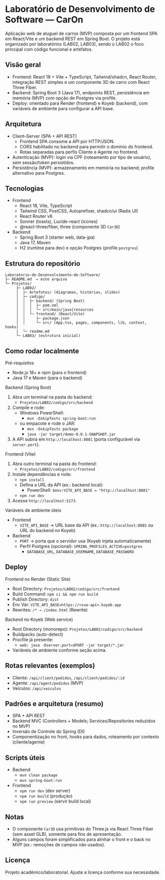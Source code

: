 # Laboratório de Desenvolvimento de Software — CarOn

Aplicação web de aluguel de carros (MVP) composta por um frontend SPA em React/Vite e um backend REST em Spring Boot. O projeto está organizado por laboratórios (LAB02, LAB03), sendo o LAB02 o foco principal com código funcional e artefatos.

## Visão geral

- Frontend: React 18 + Vite + TypeScript, Tailwind/shadcn, React Router, integração REST simples e um componente 3D de carro com React Three Fiber.
- Backend: Spring Boot 3 (Java 17), endpoints REST, persistência em memória (MVP) com opção de Postgres via profile.
- Deploy: orientado para Render (frontend) e Koyeb (backend), com variáveis de ambiente para configurar a API base.

## Arquitetura

- Client–Server (SPA + API REST)
	- Frontend SPA consome a API por HTTP/JSON.
	- CORS habilitado no backend para permitir o domínio do frontend.
	- Rotas separadas para perfis Cliente e Agente no frontend.
- Autenticação (MVP): login via CPF (roteamento por tipo de usuário), sem sessão/token persistidos.
- Persistência (MVP): armazenamento em memória no backend; profile alternativo para Postgres.

## Tecnologias

- Frontend
	- React 18, Vite, TypeScript
	- Tailwind CSS, PostCSS, Autoprefixer, shadcn/ui (Radix UI)
	- React Router v6
	- Sonner (toasts), Lucide-react (ícones)
	- @react-three/fiber, three (componente 3D `Car3D`)
- Backend
	- Spring Boot 3 (starter web, data-jpa)
	- Java 17, Maven
	- H2 (runtime para dev) e opção Postgres (profile `postgres`)

## Estrutura do repositório

```
Laboratorio-de-Desenvolvimento-de-Software/
├─ README.md  ← este arquivo
└─ Projetos/
	 ├─ LAB02/
	 │  ├─ Artefatos/ (diagramas, histórias, slides)
	 │  ├─ codigo/
	 │  │  ├─ backend/ (Spring Boot)
	 │  │  │  ├─ pom.xml
	 │  │  │  └─ src/main/java|resources
	 │  │  └─ frontend/ (React/Vite)
	 │  │     ├─ package.json
	 │  │     └─ src/ (App.tsx, pages, components, lib, context, hooks)
	 │  └─ readme.md
	 └─ LAB03/ (estrutura inicial)
```

## Como rodar localmente

Pré-requisitos
- Node.js 18+ e npm (para o frontend)
- Java 17 e Maven (para o backend)

Backend (Spring Boot)
1. Abra um terminal na pasta do backend:
	 - `Projetos/LAB02/codigo/src/backend`
2. Compile e rode:
	 - Windows PowerShell:
		 - `mvn -DskipTests spring-boot:run`
	 - ou empacote e rode o JAR:
		 - `mvn -DskipTests package`
		 - `java -jar target/demo-0.0.1-SNAPSHOT.jar`
3. A API subirá em `http://localhost:8081` (porta configurável via `server.port`).

Frontend (Vite)
1. Abra outro terminal na pasta do frontend:
	 - `Projetos/LAB02/codigo/src/frontend`
2. Instale dependências e rode:
	 - `npm install`
	 - Defina a URL da API (ex.: backend local):
		 - PowerShell: `$env:VITE_API_BASE = "http://localhost:8081"`
	 - `npm run dev`
3. Acesse `http://localhost:5173`.

Variáveis de ambiente úteis
- Frontend
	- `VITE_API_BASE` → URL base da API (ex.: `http://localhost:8081` ou URL do backend no Koyeb)
- Backend
	- `PORT` → porta que o servidor usa (Koyeb injeta automaticamente)
	- Perfil Postgres (opcional): `SPRING_PROFILES_ACTIVE=postgres`
		- `DATABASE_URL`, `DATABASE_USERNAME`, `DATABASE_PASSWORD`

## Deploy

Frontend no Render (Static Site)
- Root Directory: `Projetos/LAB02/codigo/src/frontend`
- Build Command: `npm ci && npm run build`
- Publish Directory: `dist`
- Env Var: `VITE_API_BASE=https://<sua-api>.koyeb.app`
- Rewrites: `/* → /index.html` (Rewrite)

Backend no Koyeb (Web service)
- Root Directory (monorepo): `Projetos/LAB02/codigo/src/backend`
- Buildpacks (auto-detect)
- Procfile já presente:
	- `web: java -Dserver.port=$PORT -jar target/*.jar`
- Variáveis de ambiente conforme seção acima.

## Rotas relevantes (exemplos)
- Cliente: `/api/client/pedidos`, `/api/client/pedidos/:id`
- Agente: `/api/agent/pedidos` (MVP)
- Veículos: `/api/veiculos`

## Padrões e arquitetura (resumo)
- SPA + API REST
- Backend MVC (Controllers + Models; Services/Repositories reduzidos no MVP)
- Inversão de Controle do Spring (DI)
- Componentização no front, hooks para dados, roteamento por contexto (cliente/agente)

## Scripts úteis
- Backend
	- `mvn clean package`
	- `mvn spring-boot:run`
- Frontend
	- `npm run dev` (dev server)
	- `npm run build` (produção)
	- `npm run preview` (servir build local)

## Notas
- O componente `Car3D` usa primitivas do Three.js via React Three Fiber (sem asset GLB), somente para fins de apresentação.
- Alguns campos foram simplificados para alinhar o front e o back no MVP (ex.: remoções de campos não usados).

## Licença
Projeto acadêmico/laboratorial. Ajuste a licença conforme sua necessidade.

